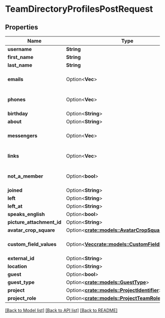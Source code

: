 # TeamDirectoryProfilesPostRequest

## Properties

Name | Type | Description | Notes
------------ | ------------- | ------------- | -------------
**username** | **String** |  | 
**first_name** | **String** |  | 
**last_name** | **String** |  | 
**emails** | Option<**Vec<String>**> |  | [optional][default to []]
**phones** | Option<**Vec<String>**> |  | [optional][default to []]
**birthday** | Option<**String**> |  | [optional]
**about** | Option<**String**> |  | [optional]
**messengers** | Option<**Vec<String>**> |  | [optional][default to []]
**links** | Option<**Vec<String>**> |  | [optional][default to []]
**not_a_member** | Option<**bool**> |  | [optional][default to false]
**joined** | Option<**String**> |  | [optional]
**left** | Option<**String**> |  | [optional]
**left_at** | Option<**String**> |  | [optional]
**speaks_english** | Option<**bool**> |  | [optional]
**picture_attachment_id** | Option<**String**> |  | [optional]
**avatar_crop_square** | Option<[**crate::models::AvatarCropSquare**](AvatarCropSquare.md)> |  | [optional]
**custom_field_values** | Option<[**Vec<crate::models::CustomFieldInputValue>**](CustomFieldInputValue.md)> |  | [optional][default to []]
**external_id** | Option<**String**> |  | [optional]
**location** | Option<**String**> |  | [optional]
**guest** | Option<**bool**> |  | [optional]
**guest_type** | Option<[**crate::models::GuestType**](GuestType.md)> |  | [optional]
**project** | Option<[**crate::models::ProjectIdentifier**](ProjectIdentifier.md)> |  | [optional]
**project_role** | Option<[**crate::models::ProjectTeamRole**](ProjectTeamRole.md)> |  | [optional]

[[Back to Model list]](../README.md#documentation-for-models) [[Back to API list]](../README.md#documentation-for-api-endpoints) [[Back to README]](../README.md)


